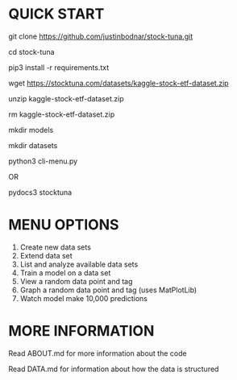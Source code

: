 # QUICK START

git clone https://github.com/justinbodnar/stock-tuna.git

cd stock-tuna

pip3 install -r requirements.txt

wget https://stocktuna.com/datasets/kaggle-stock-etf-dataset.zip

unzip kaggle-stock-etf-dataset.zip

rm kaggle-stock-etf-dataset.zip

mkdir models

mkdir datasets

python3 cli-menu.py

OR

pydocs3 stocktuna

# MENU OPTIONS

1. Create new data sets
2. Extend data set
3. List and analyze available data sets
4. Train a model on a data set
5. View a random data point and tag
6. Graph a random data point and tag (uses MatPlotLib)
6. Watch model make 10,000 predictions

# MORE INFORMATION

Read ABOUT.md for more information about the code

Read DATA.md for information about how the data is structured

